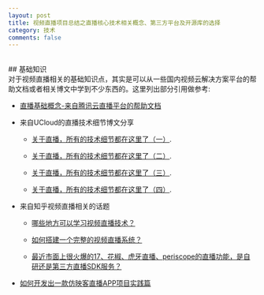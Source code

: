 ```yaml
---
layout: post
title: 视频直播项目总结之直播核心技术相关概念、第三方平台及开源库的选择
category: 技术
comments: false
---
```


<br/>
## 基础知识
<br/>
对于视频直播相关的基础知识点，其实是可以从一些国内视频云解决方案平台的帮助文档或者相关博文中学到不少东西的。这里列出部分引用做参考:

- [直播基础概念-来自腾讯云直播平台的帮助文档](https://www.qcloud.com/document/product/454/7937)

- 来自UCloud的直播技术细节博文分享

   * [关于直播，所有的技术细节都在这里了（一）](http://blog.ucloud.cn/archives/694).

   * [关于直播，所有的技术细节都在这里了（二）](http://blog.ucloud.cn/archives/699).

   * [关于直播，所有的技术细节都在这里了（三）](http://blog.ucloud.cn/archives/760).

   * [关于直播，所有的技术细节都在这里了（四）](http://blog.ucloud.cn/archives/796).

- 来自知乎视频直播相关的话题

   * [哪些地方可以学习视频直播技术？](https://www.zhihu.com/question/23651189) 

   * [如何搭建一个完整的视频直播系统？](https://www.zhihu.com/question/42162310) 

   * [最近市面上很火爆的17、花椒、虎牙直播、periscope的直播功能，是自研还是第三方直播SDK服务？](https://www.zhihu.com/question/36076688/answer/101142263) 

- [如何开发出一款仿映客直播APP项目实践篇](http://www.jianshu.com/p/b2674fc2ac35#)
<br/>

